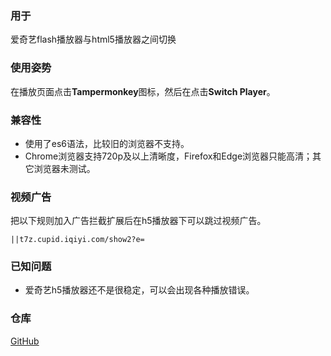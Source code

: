### 用于
爱奇艺flash播放器与html5播放器之间切换

### 使用姿势
在播放页面点击**Tampermonkey**图标，然后在点击**Switch Player**。

### 兼容性
* 使用了es6语法，比较旧的浏览器不支持。
* Chrome浏览器支持720p及以上清晰度，Firefox和Edge浏览器只能高清；其它浏览器未测试。

### 视频广告
把以下规则加入广告拦截扩展后在h5播放器下可以跳过视频广告。
```
||t7z.cupid.iqiyi.com/show2?e=
```

### 已知问题
* 爱奇艺h5播放器还不是很稳定，可以会出现各种播放错误。

### 仓库
[GitHub](https://github.com/gooyie/userscript-iqiyi-player-switch)
